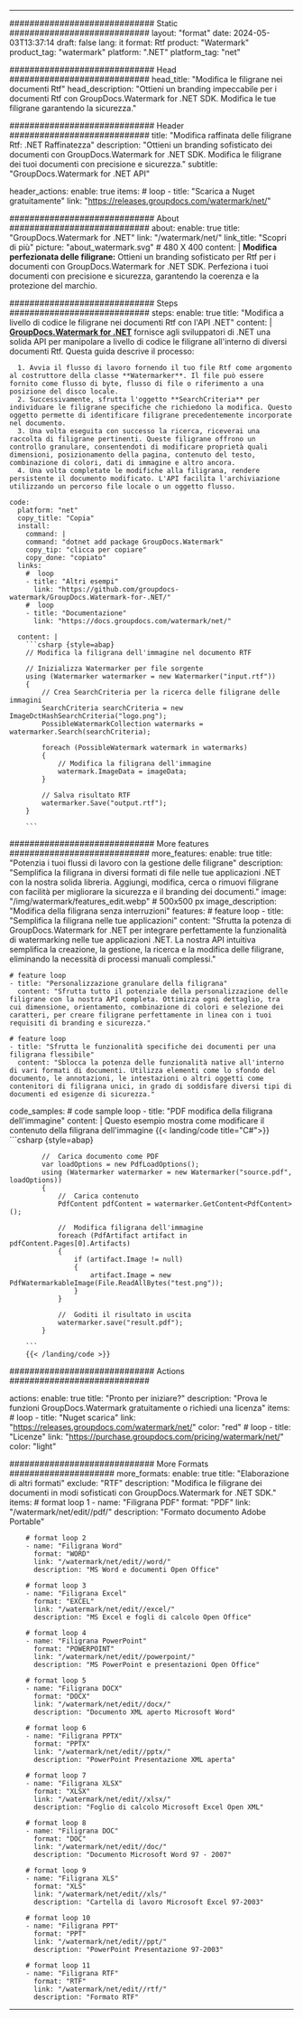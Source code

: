 
---
############################# Static ############################
layout: "format"
date:  2024-05-03T13:37:14
draft: false
lang: it
format: Rtf
product: "Watermark"
product_tag: "watermark"
platform: ".NET"
platform_tag: "net"

############################# Head ############################
head_title: "Modifica le filigrane nei documenti Rtf"
head_description: "Ottieni un branding impeccabile per i documenti Rtf con GroupDocs.Watermark for .NET SDK. Modifica le tue filigrane garantendo la sicurezza."

############################# Header ############################
title: "Modifica raffinata delle filigrane Rtf: .NET Raffinatezza" 
description: "Ottieni un branding sofisticato dei documenti con GroupDocs.Watermark for .NET SDK. Modifica le filigrane dei tuoi documenti con precisione e sicurezza."
subtitle: "GroupDocs.Watermark for .NET API" 

header_actions:
  enable: true
  items:
    #  loop
    - title: "Scarica a Nuget gratuitamente"
      link: "https://releases.groupdocs.com/watermark/net/"
      
############################# About ############################
about:
    enable: true
    title: "GroupDocs.Watermark for .NET"
    link: "/watermark/net/"
    link_title: "Scopri di più"
    picture: "about_watermark.svg" # 480 X 400
    content: |
       **Modifica perfezionata delle filigrane:** Ottieni un branding sofisticato per Rtf per i documenti con GroupDocs.Watermark for .NET SDK. Perfeziona i tuoi documenti con precisione e sicurezza, garantendo la coerenza e la protezione del marchio.

############################# Steps ############################
steps:
    enable: true
    title: "Modifica a livello di codice le filigrane nei documenti Rtf con l'API .NET"
    content: |
      **[GroupDocs.Watermark for .NET](https://products.groupdocs.com/watermark/net/)** fornisce agli sviluppatori di .NET una solida API per manipolare a livello di codice le filigrane all'interno di diversi documenti Rtf. Questa guida descrive il processo:
      
      1. Avvia il flusso di lavoro fornendo il tuo file Rtf come argomento al costruttore della classe **Watermarker**. Il file può essere fornito come flusso di byte, flusso di file o riferimento a una posizione del disco locale.
      2. Successivamente, sfrutta l'oggetto **SearchCriteria** per individuare le filigrane specifiche che richiedono la modifica. Questo oggetto permette di identificare filigrane precedentemente incorporate nel documento.
      3. Una volta eseguita con successo la ricerca, riceverai una raccolta di filigrane pertinenti. Queste filigrane offrono un controllo granulare, consentendoti di modificare proprietà quali dimensioni, posizionamento della pagina, contenuto del testo, combinazione di colori, dati di immagine e altro ancora.
      4. Una volta completate le modifiche alla filigrana, rendere persistente il documento modificato. L'API facilita l'archiviazione utilizzando un percorso file locale o un oggetto flusso.
   
    code:
      platform: "net"
      copy_title: "Copia"
      install:
        command: |
        command: "dotnet add package GroupDocs.Watermark"
        copy_tip: "clicca per copiare"
        copy_done: "copiato"
      links:
        #  loop
        - title: "Altri esempi"
          link: "https://github.com/groupdocs-watermark/GroupDocs.Watermark-for-.NET/"
        #  loop
        - title: "Documentazione"
          link: "https://docs.groupdocs.com/watermark/net/"
          
      content: |
        ```csharp {style=abap}
        // Modifica la filigrana dell'immagine nel documento RTF

        // Inizializza Watermarker per file sorgente
        using (Watermarker watermarker = new Watermarker("input.rtf"))
        {
            // Crea SearchCriteria per la ricerca delle filigrane delle immagini
            SearchCriteria searchCriteria = new ImageDctHashSearchCriteria("logo.png");
            PossibleWatermarkCollection watermarks = watermarker.Search(searchCriteria);

            foreach (PossibleWatermark watermark in watermarks)
            {
                // Modifica la filigrana dell'immagine
                watermark.ImageData = imageData;
            }

            // Salva risultato RTF
            watermarker.Save("output.rtf");
        }
        
        ```     

############################# More features ############################
more_features:
  enable: true
  title: "Potenzia i tuoi flussi di lavoro con la gestione delle filigrane"
  description: "Semplifica la filigrana in diversi formati di file nelle tue applicazioni .NET con la nostra solida libreria. Aggiungi, modifica, cerca o rimuovi filigrane con facilità per migliorare la sicurezza e il branding dei documenti."
  image: "/img/watermark/features_edit.webp" # 500x500 px
  image_description: "Modifica della filigrana senza interruzioni"
  features:
    # feature loop
    - title: "Semplifica la filigrana nelle tue applicazioni"
      content: "Sfrutta la potenza di GroupDocs.Watermark for .NET per integrare perfettamente la funzionalità di watermarking nelle tue applicazioni .NET. La nostra API intuitiva semplifica la creazione, la gestione, la ricerca e la modifica delle filigrane, eliminando la necessità di processi manuali complessi."

    # feature loop
    - title: "Personalizzazione granulare della filigrana"
      content: "Sfrutta tutto il potenziale della personalizzazione delle filigrane con la nostra API completa. Ottimizza ogni dettaglio, tra cui dimensione, orientamento, combinazione di colori e selezione dei caratteri, per creare filigrane perfettamente in linea con i tuoi requisiti di branding e sicurezza."

    # feature loop
    - title: "Sfrutta le funzionalità specifiche dei documenti per una filigrana flessibile"
      content: "Sblocca la potenza delle funzionalità native all'interno di vari formati di documenti. Utilizza elementi come lo sfondo del documento, le annotazioni, le intestazioni o altri oggetti come contenitori di filigrana unici, in grado di soddisfare diversi tipi di documenti ed esigenze di sicurezza."
      
  code_samples:
    # code sample loop
    - title: "PDF modifica della filigrana dell'immagine"
      content: |
        Questo esempio mostra come modificare il contenuto della filigrana dell'immagine
        {{< landing/code title="C#">}}
        ```csharp {style=abap}
        
            //  Carica documento come PDF
            var loadOptions = new PdfLoadOptions();
            using (Watermarker watermarker = new Watermarker("source.pdf", loadOptions))
            {
                //  Carica contenuto
                PdfContent pdfContent = watermarker.GetContent<PdfContent>();

                //  Modifica filigrana dell'immagine
                foreach (PdfArtifact artifact in pdfContent.Pages[0].Artifacts)
                {
                    if (artifact.Image != null)
                    {
                        artifact.Image = new PdfWatermarkableImage(File.ReadAllBytes("test.png"));
                    }
                }

                //  Goditi il risultato in uscita
                watermarker.save("result.pdf");
            }

        ```
        {{< /landing/code >}}


############################# Actions ############################

actions:
  enable: true
  title: "Pronto per iniziare?"
  description: "Prova le funzioni GroupDocs.Watermark gratuitamente o richiedi una licenza"
  items:
    #  loop
    - title: "Nuget scarica"
      link: "https://releases.groupdocs.com/watermark/net/"
      color: "red"
        #  loop
    - title: "Licenze"
      link: "https://purchase.groupdocs.com/pricing/watermark/net/"
      color: "light"


############################# More Formats #####################
more_formats:
    enable: true
    title: "Elaborazione di altri formati"
    exclude: "RTF"
    description: "Modifica le filigrane dei documenti in modi sofisticati con GroupDocs.Watermark for .NET SDK."
    items: 
        # format loop 1
        - name: "Filigrana PDF"
          format: "PDF"
          link: "/watermark/net/edit//pdf/"
          description: "Formato documento Adobe Portable"

        # format loop 2
        - name: "Filigrana Word"
          format: "WORD"
          link: "/watermark/net/edit//word/"
          description: "MS Word e documenti Open Office"
          
        # format loop 3
        - name: "Filigrana Excel"
          format: "EXCEL"
          link: "/watermark/net/edit//excel/"
          description: "MS Excel e fogli di calcolo Open Office"

        # format loop 4
        - name: "Filigrana PowerPoint"
          format: "POWERPOINT"
          link: "/watermark/net/edit//powerpoint/"
          description: "MS PowerPoint e presentazioni Open Office"

        # format loop 5
        - name: "Filigrana DOCX"
          format: "DOCX"
          link: "/watermark/net/edit//docx/"
          description: "Documento XML aperto Microsoft Word"
          
        # format loop 6
        - name: "Filigrana PPTX"
          format: "PPTX"
          link: "/watermark/net/edit//pptx/"
          description: "PowerPoint Presentazione XML aperta"
          
        # format loop 7
        - name: "Filigrana XLSX"
          format: "XLSX"
          link: "/watermark/net/edit//xlsx/"
          description: "Foglio di calcolo Microsoft Excel Open XML"

        # format loop 8
        - name: "Filigrana DOC"
          format: "DOC"
          link: "/watermark/net/edit//doc/"
          description: "Documento Microsoft Word 97 - 2007"

        # format loop 9
        - name: "Filigrana XLS"
          format: "XLS"
          link: "/watermark/net/edit//xls/"
          description: "Cartella di lavoro Microsoft Excel 97-2003"

        # format loop 10
        - name: "Filigrana PPT"
          format: "PPT"
          link: "/watermark/net/edit//ppt/"
          description: "PowerPoint Presentazione 97-2003"

        # format loop 11
        - name: "Filigrana RTF"
          format: "RTF"
          link: "/watermark/net/edit//rtf/"
          description: "Formato RTF"

---